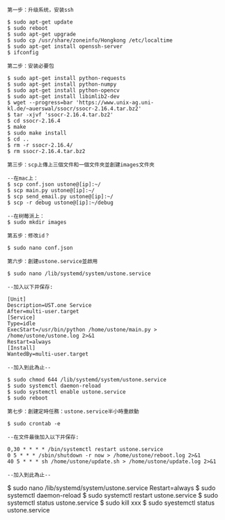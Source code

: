 ```
第一步：升级系统，安装ssh

$ sudo apt-get update
$ sudo reboot
$ sudo apt-get upgrade
$ sudo cp /usr/share/zoneinfo/Hongkong /etc/localtime
$ sudo apt-get install openssh-server
$ ifconfig
```
```
第二步：安装必要包

$ sudo apt-get install python-requests
$ sudo apt-get install python-numpy
$ sudo apt-get install python-opencv
$ sudo apt-get install libimlib2-dev
$ wget --progress=bar 'https://www.unix-ag.uni-kl.de/~auerswal/ssocr/ssocr-2.16.4.tar.bz2'
$ tar -xjvf 'ssocr-2.16.4.tar.bz2'
$ cd ssocr-2.16.4
$ make
$ sudo make install
$ cd ..
$ rm -r ssocr-2.16.4/
$ rm ssocr-2.16.4.tar.bz2
```
```
第三步：scp上傳上三個文件和一個文件夾並創建images文件夾

--在mac上：
$ scp conf.json ustone@[ip]:~/
$ scp main.py ustone@[ip]:~/
$ scp send_email.py ustone@[ip]:~/
$ scp -r debug ustone@[ip]:~/debug

--在树莓派上：
$ sudo mkdir images
```
```
第五步：修改id？

$ sudo nano conf.json
```
```
第六步：創建ustone.service並啟用

$ sudo nano /lib/systemd/system/ustone.service

--加入以下并保存:

[Unit]
Description=UST.one Service
After=multi-user.target
[Service]
Type=idle
ExecStart=/usr/bin/python /home/ustone/main.py > /home/ustone/ustone.log 2>&1
Restart=always
[Install]
WantedBy=multi-user.target

--加入到此為止--

$ sudo chmod 644 /lib/systemd/system/ustone.service
$ sudo systemctl daemon-reload
$ sudo systemctl enable ustone.service
$ sudo reboot
```
```
第七步：創建定時任務：ustone.service半小時重啟動

$ sudo crontab -e

--在文件最後加入以下并保存:

0,30 * * * * /bin/systemctl restart ustone.service
0 5 * * * /sbin/shutdown -r now > /home/ustone/reboot.log 2>&1
40 5 * * * sh /home/ustone/update.sh > /home/ustone/update.log 2>&1

--加入到此為止--
```

$ sudo nano /lib/systemd/system/ustone.service
Restart=always
$ sudo systemctl daemon-reload
$ sudo systemctl restart ustone.service
$ sudo systemctl status ustone.service
$ sudo kill xxx
$ sudo syestemctl status ustone.service

